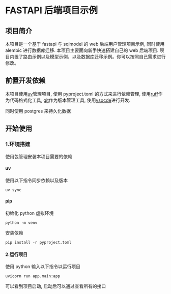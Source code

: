# FASTAPI 后端项目示例

## 项目简介

本项目是一个基于 fastapi 与 sqlmodel 的 web 后端用户管理项目示例, 同时使用 alembic 进行数据库迁移.
本项目主要面向新手快速搭建自己的 web 后端项目.
项目内置了路由示例以及模型示例，以及数据库迁移示例。你可以按照自己需求进行修改。

## 前置开发依赖

本项目使用[uv](https://docs.astral.sh/uv/)管理项目, 使用 pyproject.toml 的方式来进行依赖管理, 使用[ruff](https://docs.astral.sh/ruff/)作为代码格式化工具, [git](https://git-scm.com/)作为版本管理工具, 使用[vsocde](https://code.visualstudio.com/)进行开发.

同时使用 postgres 来持久化数据

## 开始使用

### 1.环境搭建

使用包管理安装本项目需要的依赖

#### uv

使用以下指令同步依赖以及版本

```shell
uv sync
```

#### pip

初始化 python 虚拟环境

```shell
python -m venv
```

安装依赖

```shell
pip install -r pyproject.toml
```

#### 2.运行项目

使用 python 输入以下指令以运行项目

```shell
uvicorn run app.main:app
```

可以看到项目启动, 启动后可以通过[](http:localhost:8888/docs)查看所有的接口

